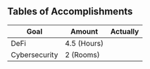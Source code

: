 ## Tables of Accomplishments
| Goal          | Amount       | Actually |
| ------------- | ------------ | -------- |
| DeFi          | 4.5  (Hours) |          |
| Cybersecurity | 2   (Rooms)  |          |
